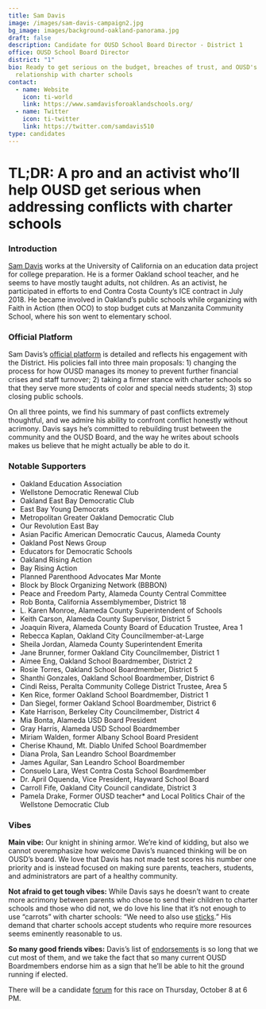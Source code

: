 ```yaml
---
title: Sam Davis
image: /images/sam-davis-campaign2.jpg
bg_image: images/background-oakland-panorama.jpg
draft: false
description: Candidate for OUSD School Board Director - District 1
office: OUSD School Board Director
district: "1"
bio: Ready to get serious on the budget, breaches of trust, and OUSD's
  relationship with charter schools
contact:
  - name: Website
    icon: ti-world
    link: https://www.samdavisforoaklandschools.org/
  - name: Twitter
    icon: ti-twitter
    link: https://twitter.com/samdavis510
type: candidates
---
```

# TL;DR: A pro and an activist who’ll help OUSD get serious when addressing conflicts with charter schools

### Introduction

[Sam Davis](https://www.samdavisforoaklandschools.org/about_sam) works at the University of California on an education data project for college preparation. He is a former Oakland school teacher, and he seems to have mostly taught adults, not children. As an activist, he participated in efforts to end Contra Costa County’s ICE contract in July 2018. He became involved in Oakland’s public schools while organizing with Faith in Action (then OCO) to stop budget cuts at Manzanita Community School, where his son went to elementary school.

### Official Platform

Sam Davis’s [official platform](https://www.samdavisforoaklandschools.org/platform) is detailed and reflects his engagement with the District. His policies fall into three main proposals: 1) changing the process for how OUSD manages its money to prevent further financial crises and staff turnover; 2) taking a firmer stance with charter schools so that they serve more students of color and special needs students; 3) stop closing public schools.

On all three points, we find his summary of past conflicts extremely thoughtful, and we admire his ability to confront conflict honestly without acrimony. Davis says he’s committed to rebuilding trust between the community and the OUSD Board, and the way he writes about schools makes us believe that he might actually be able to do it.

### Notable Supporters

* Oakland Education Association
* Wellstone Democratic Renewal Club
* Oakland East Bay Democratic Club
* East Bay Young Democrats
* Metropolitan Greater Oakland Democratic Club
* Our Revolution East Bay
* Asian Pacific American Democratic Caucus, Alameda County
* Oakland Post News Group
* Educators for Democratic Schools
* Oakland Rising Action
* Bay Rising Action
* Planned Parenthood Advocates Mar Monte
* Block by Block Organizing Network (BBBON)
* Peace and Freedom Party, Alameda County Central Committee
* Rob Bonta, California Assemblymember, District 18
* L. Karen Monroe, Alameda County Superintendent of Schools
* Keith Carson, Alameda County Supervisor, District 5
* Joaquin Rivera, Alameda County Board of Education Trustee, Area 1
* Rebecca Kaplan, Oakland City Councilmember-at-Large
* Sheila Jordan, Alameda County Superintendent Emerita
* Jane Brunner, former Oakland City Councilmember, District 1
* Aimee Eng, Oakland School Boardmember, District 2
* Rosie Torres, Oakland School Boardmember, District 5
* Shanthi Gonzales, Oakland School Boardmember, District 6
* Cindi Reiss, Peralta Community College District Trustee, Area 5
* Ken Rice, former Oakland School Boardmember, District 1
* Dan Siegel, former Oakland School Boardmember, District 6
* Kate Harrison, Berkeley City Councilmember, District 4
* Mia Bonta, Alameda USD Board President
* Gray Harris, Alameda USD School Boardmember
* Miriam Walden, former Albany School Board President
* Cherise Khaund, Mt. Diablo Unifed School Boardmember
* Diana Prola, San Leandro School Boardmember
* James Aguilar, San Leandro School Boardmember
* Consuelo Lara, West Contra Costa School Boardmember
* Dr. April Oquenda, Vice President, Hayward School Board
* Carroll Fife, Oakland City Council candidate, District 3
* Pamela Drake, Former OUSD teacher* and Local Politics Chair of the Wellstone Democratic Club

### Vibes

**Main vibe:** Our knight in shining armor. We’re kind of kidding, but also we cannot overemphasize how welcome Davis’s nuanced thinking will be on OUSD’s board. We love that Davis has not made test scores his number one priority and is instead focused on making sure parents, teachers, students, and administrators are part of a healthy community.

**Not afraid to get tough vibes:** While Davis says he doesn’t want to create more acrimony between parents who chose to send their children to charter schools and those who did not, we do love his line that it’s not enough to use “carrots” with charter schools: “We need to also use [sticks](https://www.samdavisforoaklandschools.org/platform).” His demand that charter schools accept students who require more resources seems eminently reasonable to us.

**So many good friends vibes:** Davis’s list of [endorsements](https://www.samdavisforoaklandschools.org/endorsements) is so long that we cut most of them, and we take the fact that so many current OUSD Boardmembers endorse him as a sign that he’ll be able to hit the ground running if elected.

There will be a candidate [forum](https://my.lwv.org/california/oakland/candidate-forums-info-november-2020) for this race on Thursday, October 8 at 6 PM.